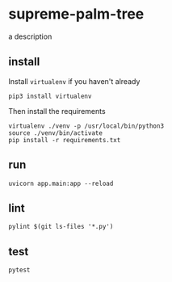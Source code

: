 # supreme-palm-tree
a description

## install
Install `virtualenv` if you haven't already
```
pip3 install virtualenv
```

Then install the requirements
```
virtualenv ./venv -p /usr/local/bin/python3
source ./venv/bin/activate
pip install -r requirements.txt
```

## run
```
uvicorn app.main:app --reload
```

## lint
```
pylint $(git ls-files '*.py')
```

## test
```
pytest
```
